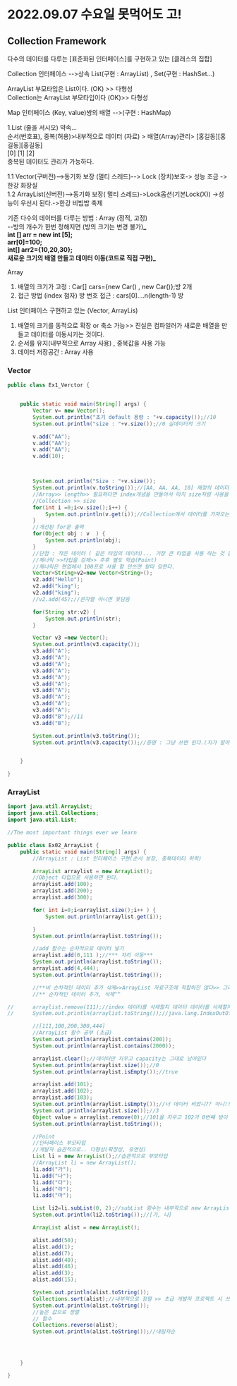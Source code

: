 # 2022.09.07 수요일 못먹어도 고!

## Collection Framework

다수의 데이터를 다루는 [표준화된 인터페이스]를 구현하고 있는 [클래스의 집합]

Collection 인터페이스 -->상속 List(구현 : ArrayList) , Set(구현 : HashSet...)

ArrayList 부모타입은 List이다. (OK) >> 다형성  
Collection는 ArrayList 부모타입이다 (OK)>> 다형성

Map 인터페이스 (Key, value)쌍의 배열 -->(구현 : HashMap)

1.List (줄을 서시오) 약속...  
순서(번호표), 중복(허용)>내부적으로 데이터 (자료) > 배열(Array)관리> [홍길동][홍길동][홍길동]  
 [0] [1] [2]  
중복된 데이터도 관리가 가능하다.

1.1 Vector(구버전)-->동기화 보장 (멀티 스레드)--> Lock (장치)보호-> 성능 조금 ->한강 화장실  
1.2 ArrayList(신버전)-->동기화 보장( 멀티 스레드)->Lock옵션(기본Lock(X)) ->성능이 우선시 된다.->한강 비빔밥 축제

기존 다수의 데이터를 다루는 방법 : Array (정적, 고정)  
--방의 개수가 한번 정해지면 (방의 크기는 변경 불가)**_  
int [] arr = new int [5];  
arr[0]=100;  
int[] arr2={10,20,30};  
새로운 크기의 배열 만들고 데이터 이동(코드로 직접 구현)_**

Array

1. 배열의 크기가 고정 : Car[] cars={new Car() , new Car()};방 2개
2. 접근 방법 (index 첨자) 방 번호 접근 : cars[0]....n(length-1) 방

List 인터페이스 구현하고 있는 (Vector, ArrayLis)

1. 배열의 크기를 동적으로 확장 or 축소 가능>> 진실은 컴파일러가 새로운 배열을 만들고 데이터를 이동시키는 것이다.
2. 순서를 유지(내부적으로 Array 사용) , 중복값을 사용 가능
3. 데이터 저장공간 : Array 사용

### Vector

```java
public class Ex1_Verctor {


	public static void main(String[] args) {
		Vector v= new Vector();
		System.out.println("초기 default 용량 : "+v.capacity());//10
		System.out.println("size : "+v.size());//0 실데이터의 크기

		v.add("AA");
		v.add("AA");
		v.add("AA");
		v.add(10);



		System.out.println("Size : "+v.size());
		System.out.println(v.toString());//[AA, AA, AA, 10] 재정의 데이터 출력
		//Array>> length>> 필요하다면 index개념을 만들어서 마치 size처럼 사용을 했다.
		//Collection >> size
		for(int i =0;i<v.size();i++) {
			System.out.println(v.get(i));//Collection에서 데어터를 가져오는 방법 get(index) 값을 return : 정적 array[index]
		}
		//개선된 for문 출력
		for(Object obj : v	) {
			System.out.println(obj);
		}
		//단점 : 작은 데이터 ( 같은 타입의 데이터)... 가장 큰 타입을 사용 하는 것 불합리
		//제너릭 >>타입을 강제>> 추후 별도 학습(Point)
		//제너릭은 현업에서 100프로 사용 함 안쓰면 왕따 당한다.
		Vector<String>v2=new Vector<String>();
		v2.add("Hello");
		v2.add("king");
		v2.add("king");
		//v2.add(45);//문자열 아니면 못담음

		for(String str:v2) {
			System.out.println(str);
		}

		Vector v3 =new Vector();
		System.out.println(v3.capacity());
		v3.add("A");
		v3.add("A");
		v3.add("A");
		v3.add("A");
		v3.add("A");
		v3.add("A");
		v3.add("A");
		v3.add("A");
		v3.add("A");
		v3.add("A");
		v3.add("B");//11
		v3.add("B");

		System.out.println(v3.toString());
		System.out.println(v3.capacity());//증명 : 그냥 쓰면 된다.(지가 알아서 늘리고 지우고 한다)


	}

}
```

### ArrayList

```java
import java.util.ArrayList;
import java.util.Collections;
import java.util.List;

//The most important things ever we learn

public class Ex02_ArrayList {
	public static void main(String[] args) {
		//ArrayList : List 인터페이스 구현(순서 보장, 중복데이터 허락)

		ArrayList arraylist = new ArrayList();
		//Object 타입으로 사용하면 된다.
		arraylist.add(100);
		arraylist.add(200);
		arraylist.add(300);

		for( int i=0;i<arraylist.size();i++	) {
			System.out.println(arraylist.get(i));

		}
		System.out.println(arraylist.toString());

		//add 함수는 순차적으로 데이터 넣기
		arraylist.add(0,111	);//*** 자리 이동***
		System.out.println(arraylist.toString());
		arraylist.add(4,444);
		System.out.println(arraylist.toString());

		//**비 순차적인 데이터 추가 삭제>>ArrayList 자료구조에 적합하진 않다>> 그래서 순서가 있는 데이터 집합이 좋다.
		//** 순차적인 데이터 추가, 삭제^^

//		arraylist.remove(111);//index 데이터를 삭제할지 데이터 데이터를 삭제할지 헷갈린다.
//		System.out.println(arraylist.toString());//java.lang.IndexOutOfBoundsException 데이터 값으로 인식한게 안리ㅏ 인덱스값으로 인식해서 오류가 난다.

		//[111,100,200,300,444]
		//ArrayList 함수 공부 (초급)
		System.out.println(arraylist.contains(200));
		System.out.println(arraylist.contains(2000));

		arraylist.clear();//데이터만 지우고 capacity는 그대로 남아있다
		System.out.println(arraylist.size());//0
		System.out.println(arraylist.isEmpty());//true

		arraylist.add(101);
		arraylist.add(102);
		arraylist.add(103);
		System.out.println(arraylist.isEmpty());//너 데이터 비었니?? 아니!!
		System.out.println(arraylist.size());//3
		Object value = arraylist.remove(0);//101을 지우고 102가 0번쨰 방이 된다. 데이터 값을 보관해준다.
		System.out.println(arraylist.toString());

		//Point
		//인터페이스 부모타입
		//개발자 습관적으로.. 다형성(확장성, 유연성)
		List li = new ArrayList();//습관적으로 부모타입
		//ArrayList li = new ArrayList();
		li.add("가");
		li.add("나");
		li.add("다");
		li.add("라");
		li.add("마");

		List li2=li.subList(0, 2);//subList 함수는 내부적으로 new ArrayList() 생성
		System.out.println(li2.toString());//[가, 나]

		ArrayList alist = new ArrayList();

		alist.add(50);
		alist.add(1);
		alist.add(7);
		alist.add(40);
		alist.add(46);
		alist.add(3);
		alist.add(15);

		System.out.println(alist.toString());
		Collections.sort(alist);//내부적으로 정렬 >> 초급 개발자 프로젝트 시 쓰면 감점...
		System.out.println(alist.toString());
		//높은 값으로 정렬
		// 함수
		Collections.reverse(alist);
		System.out.println(alist.toString());//내림차순




	}

}
```
